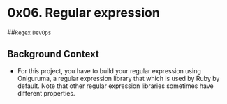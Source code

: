 # 0x06. Regular expression

##`Regex` `DevOps`

## Background Context
* For this project, you have to build your regular expression using Oniguruma, a regular expression library that which is used by Ruby by default. Note that other regular expression libraries sometimes have different properties.
